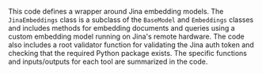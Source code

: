 This code defines a wrapper around Jina embedding models. The `JinaEmbeddings` class is a subclass of the `BaseModel` and `Embeddings` classes and includes methods for embedding documents and queries using a custom embedding model running on Jina's remote hardware. The code also includes a root validator function for validating the Jina auth token and checking that the required Python package exists. The specific functions and inputs/outputs for each tool are summarized in the code.

